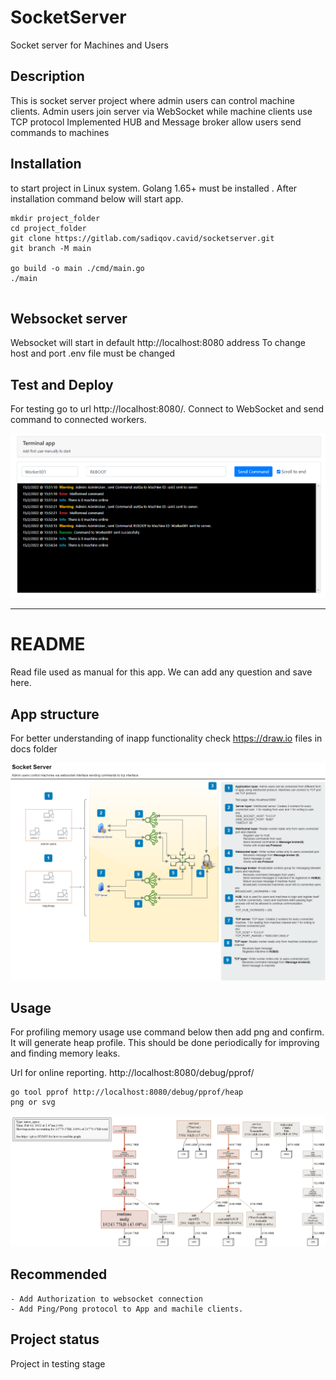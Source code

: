 # SocketServer

Socket server for Machines and Users

## Description

This is socket server project where admin users can control machine clients. Admin users join server via WebSocket while
machine clients use TCP protocol Implemented HUB and Message broker allow users send commands to machines

## Installation

to start project in Linux system. Golang 1.65+ must be installed . After installation command below will start app.

```
mkdir project_folder
cd project_folder
git clone https://gitlab.com/sadiqov.cavid/socketserver.git
git branch -M main
 
go build -o main ./cmd/main.go
./main 
 
```

## Websocket server

Websocket will start in default http://localhost:8080 address To change host and port .env file must be changed

## Test and Deploy

For testing go to url http://localhost:8080/. Connect to WebSocket and send command to connected workers.

![terminal example](docs/terminal.png)

***

# README

Read file used as manual for this app. We can add any question and save here.

## App structure

For better understanding of inapp functionality check https://draw.io files in docs folder

![terminal example](docs/drawio.png)

## Usage

For profiling memory usage use command below then add png and confirm. It will generate heap profile. This should be
done periodically for improving and finding memory leaks.

Url for online reporting.
http://localhost:8080/debug/pprof/

```
go tool pprof http://localhost:8080/debug/pprof/heap
png or svg 

```

![terminal example](docs/profile001.png)

## Recommended

    - Add Authorization to websocket connection
    - Add Ping/Pong protocol to App and machile clients.

## Project status

Project in testing stage
